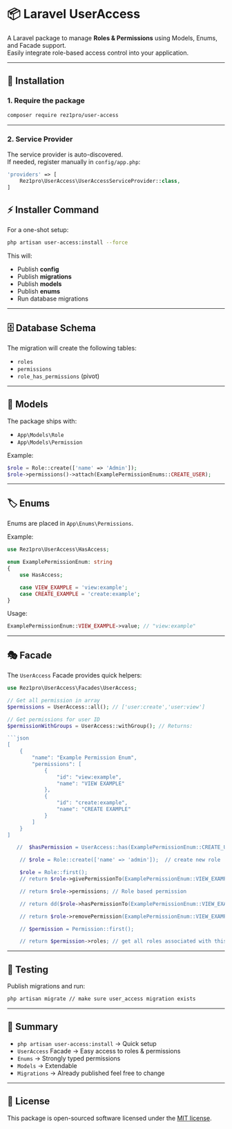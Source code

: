 # 📦 Laravel UserAccess

A Laravel package to manage **Roles & Permissions** using Models, Enums, and Facade support.  
Easily integrate role-based access control into your application.

---

## 🚀 Installation

### 1. Require the package

```bash
composer require rez1pro/user-access
```
---

### 2. Service Provider

The service provider is auto-discovered.  
If needed, register manually in `config/app.php`:

```php
'providers' => [
    Rez1pro\UserAccess\UserAccessServiceProvider::class,
]
```

## ⚡ Installer Command

For a one-shot setup:

```bash
php artisan user-access:install --force
```

This will:

- Publish **config**
- Publish **migrations**
- Publish **models**
- Publish **enums**
- Run database migrations

---

## 🗄️ Database Schema

The migration will create the following tables:

- `roles`  
- `permissions`  
- `role_has_permissions` (pivot)  

---

## 🧩 Models

The package ships with:

- `App\Models\Role`
- `App\Models\Permission`

Example:

```php
$role = Role::create(['name' => 'Admin']);
$role->permissions()->attach(ExamplePermissionEnums::CREATE_USER);
```

---

## 🏷️ Enums

Enums are placed in `App\Enums\Permissions`.

Example:

```php
use Rez1pro\UserAccess\HasAccess;

enum ExamplePermissionEnum: string
{
    use HasAccess;

    case VIEW_EXAMPLE = 'view:example';
    case CREATE_EXAMPLE = 'create:example';
}
```

Usage:

```php
ExamplePermissionEnum::VIEW_EXAMPLE->value; // "view:example"
```

---

## 🎭 Facade

The `UserAccess` Facade provides quick helpers:

```php
use Rez1pro\UserAccess\Facades\UserAccess;

// Get all permission in array
$permissions = UserAccess::all(); // ['user:create','user:view']

// Get permissions for user ID
$permissionWithGroups = UserAccess::withGroup(); // Returns:

```json
[
    {
        "name": "Example Permission Enum",
        "permissions": [
            {
                "id": "view:example",
                "name": "VIEW EXAMPLE"
            },
            {
                "id": "create:example",
                "name": "CREATE EXAMPLE"
            }
        ]
    }
]

   //  $hasPermission = UserAccess::has(ExamplePermissionEnum::CREATE_USER); // true or false

    // $role = Role::create(['name' => 'admin']);  // create new role

    $role = Role::first();
    // return $role->givePermissionTo(ExamplePermissionEnum::VIEW_EXAMPLE); // attach permission to role

    // return $role->permissions; // Role based permission

    // return dd($role->hasPermissionTo(ExamplePermissionEnum::VIEW_EXAMPLE)); // param can be enum, string or id eg (1, 'view_example', ExamplePermissionEnum::VIEW_EXAMPLE)

    // return $role->removePermission(ExamplePermissionEnum::VIEW_EXAMPLE); // detach permission from role

    // $permission = Permission::first();

    // return $permission->roles; // get all roles associated with this permission
```

---

## 🧪 Testing

Publish migrations and run:

```bash
php artisan migrate // make sure user_access migration exists
```

---

## 📌 Summary

- `php artisan user-access:install` → Quick setup  
- `UserAccess` Facade → Easy access to roles & permissions  
- `Enums` → Strongly typed permissions  
- `Models` → Extendable  
- `Migrations` → Already published feel free to change  

---

## 📝 License

This package is open-sourced software licensed under the [MIT license](LICENSE).